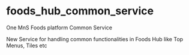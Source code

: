 # foods_hub_common_service
One MnS Foods platform Common Service

New Service for handling common functionalities in Foods Hub like Top Menus, Tiles etc
